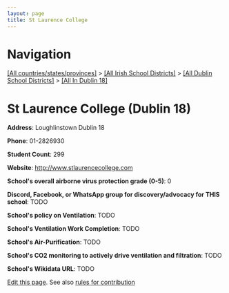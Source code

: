 ```yaml
---
layout: page
title: St Laurence College
---
```

# Navigation

[[All countries/states/provinces]](../../../..) > [[All Irish School Districts]](../../..) > [[All Dublin School Districts]](../..) > [[All In Dublin 18]](..)

# St Laurence College (Dublin 18)

**Address**: Loughlinstown Dublin 18

**Phone**: 01-2826930

**Student Count**: 299

**Website**: <http://www.stlaurencecollege.com>

**School's overall airborne virus protection grade (0-5)**: 0

**Discord, Facebook, or WhatsApp group for discovery/advocacy for THIS school**: TODO

**School's policy on Ventilation**: TODO

**School's Ventilation Work Completion**: TODO

**School's Air-Purification**: TODO

**School's CO2 monitoring to actively drive ventilation and filtration**: TODO

**School's Wikidata URL**: TODO


[Edit this page](https://github.com/ventilate-schools/Ireland/edit/main/./Dublin_18/St_Laurence_College.md). See also [rules for contribution](../../../contribution-rules/)